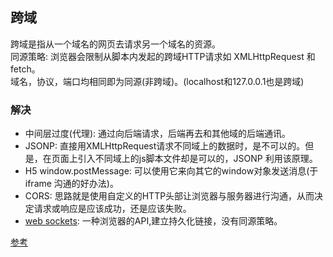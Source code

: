 ## 跨域
跨域是指从一个域名的网页去请求另一个域名的资源。  
同源策略: 浏览器会限制从脚本内发起的跨域HTTP请求如 XMLHttpRequest 和 fetch。   
域名，协议，端口均相同即为同源(非跨域)。(localhost和127.0.0.1也是跨域)  
### 解决
* 中间层过度(代理): 通过向后端请求，后端再去和其他域的后端通讯。
* JSONP: 直接用XMLHttpRequest请求不同域上的数据时，是不可以的。但是，在页面上引入不同域上的js脚本文件却是可以的，JSONP 利用该原理。  
* H5 window.postMessage: 可以使用它来向其它的window对象发送消息(于 iframe 沟通的好办法)。
* CORS: 思路就是使用自定义的HTTP头部让浏览器与服务器进行沟通，从而决定请求或响应是应该成功，还是应该失败。
* [web sockets](../../原创文章/技术类/WebSocket详解.md): 一种浏览器的API,建立持久化链接，没有同源策略。

[参考](https://segmentfault.com/a/1190000011145364)